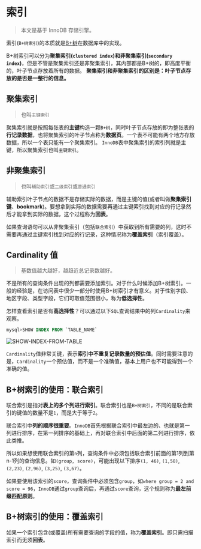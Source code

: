 # 索引

> 本文是基于 InnoDB 存储引擎。

索引(`B+树索引`)的本质就是[B+树](/algorithms/balanced-tree)在数据库中的实现。

B+树索引可以分为**聚集索引(`clustered index`)**和**非聚集索引(`secondary index`)**，但是不管是聚集索引还是非聚集索引，其内部都是B+树的，即高度平衡的，叶子节点存放着所有的数据。
**聚集索引和非聚集索引的区别是：叶子节点存放的是否是一整行的信息。**

## 聚集索引

> 也叫`主键索引`

聚集索引就是按照每张表的**主键**构造一颗`B+树`，同时叶子节点存放的即为整张表的**行记录数据**，也将聚集索引的叶子节点称为**数据页**。一个表不可能有两个地方存放数据，所以一个表只能有一个聚集索引。
`InnoDB`表中聚集索引的索引列就是主键，所以聚集索引也叫`主键索引`。

## 非聚集索引

> 也叫`辅助索引`或`二级索引`或`普通索引`

辅助索引叶子节点的数据不是存储实际的数据，而是主键的值(或者叫做**聚集索引键**、**bookmark**)。要想拿到实际的数据需要再通过主键索引找到对应的行记录然后才能拿到实际的数据，这个过程称为**回表**。

如果查询语句可以从非聚集索引（包括`联合索引`）中获取到所有需要的列，这时不需要再通过主键索引找到对应的行记录，这种情况称为**覆盖索引**（索引覆盖）。

## Cardinality 值

> 基数值越大越好，越趋近总记录数越好。

不是所有的查询条件出现的列都需要添加索引。对于什么时候添加B+树索引。一般的经验是，在访问表中很少一部分时使用B+树索引才有意义。对于性别字段、地区字段、类型字段，它们可取值范围很小，称为**低选择性**。

怎样查看索引是否有**高选择性**？可以通过以下`SQL`查询结果中的列`Cardinality`来观察。
```sql
mysql>SHOW INDEX FROM `TABLE_NAME`
```
![SHOW-INDEX-FROM-TABLE](/img/mysql/SHOW-INDEX-FROM-TABLE.png)

`Cardinality`值非常关键，表示**索引中不重复记录数量的预估值**。同时需要注意的是，`Cardinality`一个预估值，而不是一个准确值，基本上用户也不可能得到一个准确的值。

## B+树索引的使用：联合索引

联合索引是指对**表上的多个列进行索引**。联合索引也是`B+树索引`，不同的是联合索引的键值的数量不是`1`，而是大于等于`2`。

联合索引中**列的顺序很重要**。`InnoDB`首先根据联合索引中最左边的、也就是第一列进行排序，在第一列排序的基础上，再对联合索引中后面的第二列进行排序，依此类推。

所以如果想使用联合索引的第`n`列，查询条件中必须包括联合索引前面的第1列到第n-1列的查询信息。如`(group, score)`，可能出现以下排序`(1, 46)`, `(1,58)`, `(2,23)`, `(2,96)`, `(3,25)`, `(3,67)`。

如果要使用该索引的`score`，查询条件中必须包含`group`，如`where group = 2 and score = 96`，`InnoDB`通过`group`查询后，再通过`score`查询，这个规则称为**最左前缀匹配原则**。

## B+树索引的使用：覆盖索引

如果一个索引包含(或覆盖)所有需要查询的字段的值，称为**覆盖索引**。即只需扫描索引而无须**回表**。